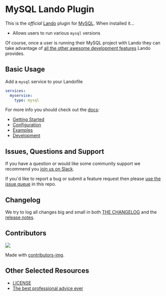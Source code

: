 # MySQL Lando Plugin

This is the _official_ [Lando](https://lando.dev) plugin for [MySQL](https://www.mysql.com/). When installed it...

* Allows users to run various `mysql` versions

Of course, once a user is running their MySQL project with Lando they can take advantage of [all the other awesome development features](https://docs.lando.dev) Lando provides.

## Basic Usage

Add a `mysql` service to your Landofile

```yaml
services:
  myservice:
    type: mysql
```

For more info you should check out the [docs](https://docs.lando.dev/mysql):

* [Getting Started](https://docs.lando.dev/mysql/)
* [Configuration](https://docs.lando.dev/mysql/config.html)
* [Examples](https://github.com/lando/mysql/tree/main/examples)
* [Development](https://docs.lando.dev/mysql/development.html)

## Issues, Questions and Support

If you have a question or would like some community support we recommend you [join us on Slack](https://launchpass.com/devwithlando).

If you'd like to report a bug or submit a feature request then please [use the issue queue](https://github.com/lando/mysql/issues/new/choose) in this repo.

## Changelog

We try to log all changes big and small in both [THE CHANGELOG](https://github.com/lando/mysql/blob/main/CHANGELOG.md) and the [release notes](https://github.com/lando/mysql/releases).

## Contributors

<a href="https://github.com/lando/mysql/graphs/contributors">
  <img src="https://contrib.rocks/image?repo=lando/mysql" />
</a>

Made with [contributors-img](https://contrib.rocks).

## Other Selected Resources

* [LICENSE](https://github.com/lando/mysql/blob/main/LICENSE.md)
* [The best professional advice ever](https://www.youtube.com/watch?v=tkBVDh7my9Q)
